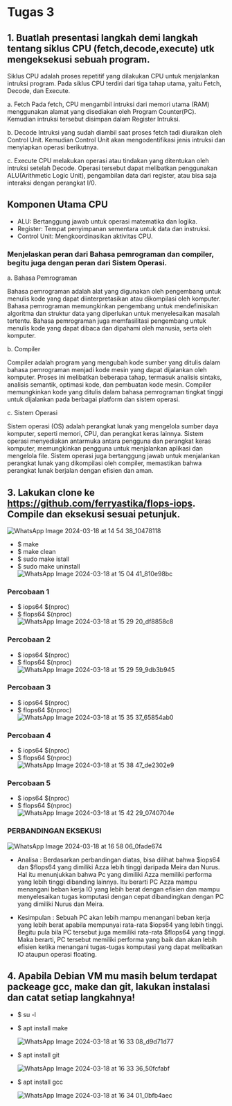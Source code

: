 # Tugas 3

## 1. Buatlah presentasi langkah demi langkah tentang siklus CPU (fetch,decode,execute) utk mengeksekusi sebuah program.

  Siklus CPU adalah proses repetitif yang dilakukan CPU untuk menjalankan intruksi program. Pada siklus CPU terdiri dari tiga tahap utama, yaitu Fetch, Decode, dan Execute. 
  
   a. Fetch
  Pada fetch, CPU mengambil intruksi dari memori utama (RAM) menggunakan alamat yang disediakan oleh Program Counter(PC). Kemudian intruksi tersebut disimpan dalam Register Intruksi. 
    
   b. Decode
  Intruksi yang sudah diambil saat proses fetch tadi diuraikan oleh Control Unit. Kemudian Control Unit akan mengodentifikasi jenis intruksi dan menyiapkan operasi berikutnya. 

   c. Execute 
  CPU melakukan operasi atau tindakan yang ditentukan oleh intruksi setelah Decode. Operasi tersebut dapat melibatkan penggunakan ALU(Arithmetic Logic Unit), pengambilan data dari register, atau bisa saja interaksi dengan perangkat I/0.

## Komponen Utama CPU

  - ALU: Bertanggung jawab untuk operasi matematika dan logika.
  - Register: Tempat penyimpanan sementara untuk data dan instruksi.
  - Control Unit: Mengkoordinasikan aktivitas CPU.

### Menjelaskan peran dari Bahasa pemrograman dan compiler, begitu juga dengan peran dari Sistem Operasi. 

a. Bahasa Pemrograman

Bahasa pemrograman adalah alat yang digunakan oleh pengembang untuk menulis kode yang dapat diinterpretasikan atau dikompilasi oleh komputer. Bahasa pemrograman memungkinkan pengembang untuk mendefinisikan algoritma dan struktur data yang diperlukan untuk menyelesaikan masalah tertentu. Bahasa pemrograman juga memfasilitasi pengembang untuk menulis kode yang dapat dibaca dan dipahami oleh manusia, serta oleh komputer.

b. Compiler

Compiler adalah program yang mengubah kode sumber yang ditulis dalam bahasa pemrograman menjadi kode mesin yang dapat dijalankan oleh komputer. Proses ini melibatkan beberapa tahap, termasuk analisis sintaks, analisis semantik, optimasi kode, dan pembuatan kode mesin. Compiler memungkinkan kode yang ditulis dalam bahasa pemrograman tingkat tinggi untuk dijalankan pada berbagai platform dan sistem operasi.

c. Sistem Operasi

Sistem operasi (OS) adalah perangkat lunak yang mengelola sumber daya komputer, seperti memori, CPU, dan perangkat keras lainnya. Sistem operasi menyediakan antarmuka antara pengguna dan perangkat keras komputer, memungkinkan pengguna untuk menjalankan aplikasi dan mengelola file. Sistem operasi juga bertanggung jawab untuk menjalankan perangkat lunak yang dikompilasi oleh compiler, memastikan bahwa perangkat lunak berjalan dengan efisien dan aman.


 ## 3. Lakukan clone ke https://github.com/ferryastika/flops-iops. Compile dan eksekusi sesuai petunjuk.
  ![WhatsApp Image 2024-03-18 at 14 54 38_10478118](https://github.com/Meiradina/SysOP24-3123521023/assets/160557713/38ecb322-6b3a-4026-9f36-5191d76258a2)

  - $ make
  - $ make clean
  - $ sudo make istall
  - $ sudo make uninstall
    ![WhatsApp Image 2024-03-18 at 15 04 41_810e98bc](https://github.com/Meiradina/SysOP24-3123521023/assets/160557713/97a199c7-0f04-48e7-8e5d-0bd5f93b91bb)

### Percobaan 1
  - $ iops64 $(nproc)
  - $ flops64 $(nproc)
    ![WhatsApp Image 2024-03-18 at 15 29 20_df8858c8](https://github.com/Meiradina/SysOP24-3123521023/assets/160557713/13b4a9b8-15cc-4fed-b7dd-2c4fabec06f3)

 ### Percobaan 2
  - $ iops64 $(nproc)
  - $ flops64 $(nproc)
    ![WhatsApp Image 2024-03-18 at 15 29 59_9db3b945](https://github.com/Meiradina/SysOP24-3123521023/assets/160557713/128335b5-3ddb-4dfb-8bde-b278a06ef475)

 ### Percobaan 3
  - $ iops64 $(nproc)
  - $ flops64 $(nproc)
    ![WhatsApp Image 2024-03-18 at 15 35 37_65854ab0](https://github.com/Meiradina/SysOP24-3123521023/assets/160557713/b90c6cc5-273f-4001-8e61-aff0b44c141f)

 ### Percobaan 4
  - $ iops64 $(nproc)
  - $ flops64 $(nproc)
    ![WhatsApp Image 2024-03-18 at 15 38 47_de2302e9](https://github.com/Meiradina/SysOP24-3123521023/assets/160557713/87c37058-b2da-4b29-afe1-f0333e71aa57)


 ### Percobaan 5
  - $ iops64 $(nproc)
  - $ flops64 $(nproc)
    ![WhatsApp Image 2024-03-18 at 15 42 29_0740704e](https://github.com/Meiradina/SysOP24-3123521023/assets/160557713/46688e21-ae42-4850-b1a7-5429fbd9cc1d)

### PERBANDINGAN EKSEKUSI 
![WhatsApp Image 2024-03-18 at 16 58 06_0fade674](https://github.com/Meiradina/SysOP24-3123521023/assets/160557713/d37f161c-7d47-4aea-8a3e-05c03b30501d)

- Analisa : Berdasarkan perbandingan diatas, bisa dilihat bahwa $iops64 dan $flops64 yang dimiliki Azza lebih tinggi daripada Meira dan Nurus. Hal itu menunjukkan bahwa Pc yang dimiliki Azza memiliki performa yang lebih tinggi dibanding lainnya. Itu berarti PC Azza mampu menangani beban kerja IO yang lebih berat dengan efisien dan mampu menyelesaikan tugas komputasi dengan cepat dibandingkan dengan PC yang dimiliki Nurus dan Meira.

- Kesimpulan : Sebuah PC akan lebih mampu menangani beban kerja yang lebih berat apabila mempunyai rata-rata $iops64 yang lebih tinggi. Begitu pula bila PC tersebut juga memiliki rata-rata $flops64 yang tinggi. Maka berarti, PC tersebut memiliki performa yang baik dan akan lebih efisien ketika menangani tugas-tugas komputasi yang dapat melibatkan IO ataupun operasi floating.   



## 4. Apabila Debian VM mu masih belum terdapat packeage gcc, make dan git, lakukan instalasi dan catat setiap langkahnya!

- $ su -l
- $ apt install make
  
  ![WhatsApp Image 2024-03-18 at 16 33 08_d9d71d77](https://github.com/Meiradina/SysOP24-3123521023/assets/160557713/487da140-7fc4-4d25-bb0b-d80eef956b14)

- $ apt install git
  
  ![WhatsApp Image 2024-03-18 at 16 33 36_50fcfabf](https://github.com/Meiradina/SysOP24-3123521023/assets/160557713/d8614695-3c9b-4784-aa30-46490c128b1d)

- $ apt install gcc
  
  ![WhatsApp Image 2024-03-18 at 16 34 01_0bfb4aec](https://github.com/Meiradina/SysOP24-3123521023/assets/160557713/0b8e0812-5024-4356-9b2e-e2b32dff3c7f)







   
   
